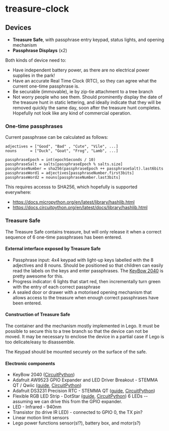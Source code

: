 # treasure-clock

## Devices

* **Treasure Safe**, with passphrase entry keypad, status lights, and opening mechanism
* **Passphrase Displays** (x2)

Both kinds of device need to:

* Have independent battery power, as there are no electrical power supplies in the park!
* Have an accurate Real Time Clock (RTC), so they can agree what the current one-time passphrase is.
* Be securable (immovable), ie by zip-tie attachment to a tree branch
* Not worry people who see them. Should prominently display the date of the treasure hunt in static lettering, and ideally indicate that they will be removed quickly the same day, soon after the treasure hunt completes. Hopefully not look like any kind of commercial operation.

### One-time passphrases

Current passphrase can be calculated as follows:

```
adjectives = ["Good", "Bad" , "Cute", "Vile", ...]
nouns      = ["Duck", "Goat", "Frog", "Lamb", ...]

passphraseEpoch = int(epochSeconds / 10)
passphraseSalt = salts[passphraseEpoch % salts.size]
passphraseNumber = sha256(passphraseEpoch ++ passphraseSalt).last6bits
passphraseWord1 = adjectives[passphraseNumber.first3bits]
passphraseWord2 = nouns[passphraseNumber.last3bits]
```

This requires accesss to SHA256, which hopefully is supported everywhere:

* https://docs.micropython.org/en/latest/library/hashlib.html
* https://docs.circuitpython.org/en/latest/docs/library/hashlib.html


### Treasure Safe

The Treasure Safe contains treasure, but will only release it when a correct sequence of 6 one-time passphrases has been entered.

#### External interface exposed by Treasure Safe

* Passphrase input: 4x4 keypad with light-up keys labelled with the 8 adjectives and 8 nouns. Should be positioned so that children can easily read the labels on the keys and enter passphrases. The [KeyBow 2040](https://shop.pimoroni.com/products/keybow-2040?variant=32399559589971)
  is pretty awesome for this.
* Progress indicator: 6 lights that start red, then incrementally turn green with the entry of each correct passphrase
* A sealed door or drawer with a motorised opening mechanism that allows access to the treasure when enough correct passphrases have been entered.

#### Construction of Treasure Safe

The container and the mechanism mostly implemented in Lego. It must be possible to secure this to a tree branch so that the device can not be moved. It may be necessary to enclose the device in a partial case if Lego is too delicate/easy to disassemble.

The Keypad should be mounted securely on the surface of the safe.

#### Electronic components

* KeyBow 2040
  ([CircuitPython](https://circuitpython.org/board/pimoroni_keybow2040/))
* Adafruit AW9523 GPIO Expander and LED Driver Breakout - STEMMA QT / Qwiic
  ([guide](https://learn.adafruit.com/adafruit-aw9523-gpio-expander-and-led-driver/python-circuitpython), [CircuitPython](https://github.com/adafruit/Adafruit_CircuitPython_AW9523))
* Adafruit DS3231 Precision RTC - STEMMA QT
  ([guide](https://learn.adafruit.com/adafruit-ds3231-precision-rtc-breakout/circuitpython), [CircuitPython](https://github.com/adafruit/Adafruit_CircuitPython_DS3231))
* Flexible RGB LED Strip - DotStar
  ([guide](https://learn.adafruit.com/circuitpython-essentials/circuitpython-dotstar), [CircuitPython](https://github.com/adafruit/Adafruit_CircuitPython_DotStar))
  6 LEDs -- assuming we can drive this from the GPIO expander.
* LED - Infrared - 940nm
* Transistor (to drive IR LED) - connected to GPIO 0, the TX pin?
* Linear motion limit sensors
* Lego power functions sensor(s!?), battery box, and motor(s?)
